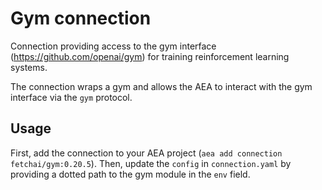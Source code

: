 # Gym connection

Connection providing access to the gym interface (<https://github.com/openai/gym>) for training reinforcement learning systems.

The connection wraps a gym and allows the AEA to interact with the gym interface via the `gym` protocol.

## Usage

First, add the connection to your AEA project (`aea add connection fetchai/gym:0.20.5`). Then, update the `config` in `connection.yaml` by providing a dotted path to the gym module in the `env` field.
